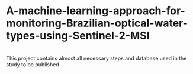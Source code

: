 # A-machine-learning-approach-for-monitoring-Brazilian-optical-water-types-using-Sentinel-2-MSI
<br>
This project contains almost all necessary steps and database used in the study to be published
